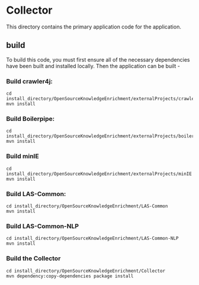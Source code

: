 # Collector
This directory contains the primary application code for the application.

## build
To build this code, you must first ensure all of the necessary dependencies
have been built and installed locally.  Then the application can be built -

### Build crawler4j:
```
cd install_directory/OpenSourceKnowledgeEnrichment/externalProjects/crawler4j
mvn install
```

### Build Boilerpipe:
```
cd install_directory/OpenSourceKnowledgeEnrichment/externalProjects/boilerpipe/
mvn install
```
### Build minIE
```
cd install_directory/OpenSourceKnowledgeEnrichment/externalProjects/minIE
mvn install
```
### Build LAS-Common:
```
cd install_directory/OpenSourceKnowledgeEnrichment/LAS-Common
mvn install
```
### Build LAS-Common-NLP
```
cd install_directory/OpenSourceKnowledgeEnrichment/LAS-Common-NLP
mvn install
```
### Build the Collector
```
cd install_directory/OpenSourceKnowledgeEnrichment/Collector
mvn dependency:copy-dependencies package install
```
